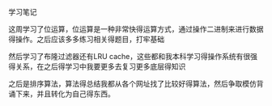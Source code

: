 学习笔记

这周学习了位运算，位运算是一种非常快得运算方式，通过操作二进制来进行数据得操作。之后应该多多练习相关得题目，打牢基础

然后学习了布隆过滤器还有LRU cache，这些都和我本科学习得操作系统有很强得关系，在之后得学习中我要更多去复习更多底层得知识

之后是排序算法，算法得总结我都从各个网址找了比较好得算法，然后争取模仿背诵下来，并且转化为自己得东西。